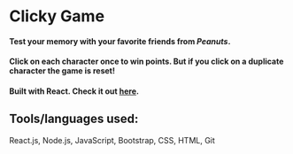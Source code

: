 #  Clicky Game

#### Test your memory with your favorite friends from *Peanuts*.

#### Click on each character once to win points. But if you click on a duplicate character the game is reset!

#### Built with React. Check it out [here](https://Celia-Ho.github.io/Clicky-Game/).

## Tools/languages used:  

React.js, Node.js, JavaScript, Bootstrap, CSS, HTML, Git

